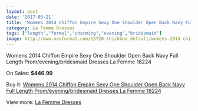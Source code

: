 ```yaml
---
layout: post
date: '2017-03-21'
title: "Womens 2014 Chiffon Empire Sexy One Shoulder Open Back Navy Full Length Prom/evening/bridesmaid Dresses La Femme 18224"
category: La Femme Dresses
tags: ["length","formal","charming","evening","bridesmaid"]
image: http://www.neoformal.com/13720-thickbox_default/womens-2014-chiffon-empire-sexy-one-shoulder-open-back-navy-full-length-prom-evening-bridesmaid-dresses-la-femme-18224.jpg
---
```

Womens 2014 Chiffon Empire Sexy One Shoulder Open Back Navy Full Length Prom/evening/bridesmaid Dresses La Femme 18224

On Sales: **$446.99**
<a href="https://www.neoformal.com/en/la-femme-dresses-2014/4729-womens-2014-chiffon-empire-sexy-one-shoulder-open-back-navy-full-length-prom-evening-bridesmaid-dresses-la-femme-18224.html"><amp-img layout="responsive" width="600" height="600" src="//www.neoformal.com/13720-thickbox_default/womens-2014-chiffon-empire-sexy-one-shoulder-open-back-navy-full-length-prom-evening-bridesmaid-dresses-la-femme-18224.jpg" alt="Womens 2014 Chiffon Empire Sexy One Shoulder Open Back Navy Full Length Prom/evening/bridesmaid Dresses La Femme 18224 0" /></a>
<a href="https://www.neoformal.com/en/la-femme-dresses-2014/4729-womens-2014-chiffon-empire-sexy-one-shoulder-open-back-navy-full-length-prom-evening-bridesmaid-dresses-la-femme-18224.html"><amp-img layout="responsive" width="600" height="600" src="//www.neoformal.com/13722-thickbox_default/womens-2014-chiffon-empire-sexy-one-shoulder-open-back-navy-full-length-prom-evening-bridesmaid-dresses-la-femme-18224.jpg" alt="Womens 2014 Chiffon Empire Sexy One Shoulder Open Back Navy Full Length Prom/evening/bridesmaid Dresses La Femme 18224 1" /></a>
<a href="https://www.neoformal.com/en/la-femme-dresses-2014/4729-womens-2014-chiffon-empire-sexy-one-shoulder-open-back-navy-full-length-prom-evening-bridesmaid-dresses-la-femme-18224.html"><amp-img layout="responsive" width="600" height="600" src="//www.neoformal.com/13721-thickbox_default/womens-2014-chiffon-empire-sexy-one-shoulder-open-back-navy-full-length-prom-evening-bridesmaid-dresses-la-femme-18224.jpg" alt="Womens 2014 Chiffon Empire Sexy One Shoulder Open Back Navy Full Length Prom/evening/bridesmaid Dresses La Femme 18224 2" /></a>

Buy it: [Womens 2014 Chiffon Empire Sexy One Shoulder Open Back Navy Full Length Prom/evening/bridesmaid Dresses La Femme 18224](https://www.neoformal.com/en/la-femme-dresses-2014/4729-womens-2014-chiffon-empire-sexy-one-shoulder-open-back-navy-full-length-prom-evening-bridesmaid-dresses-la-femme-18224.html "Womens 2014 Chiffon Empire Sexy One Shoulder Open Back Navy Full Length Prom/evening/bridesmaid Dresses La Femme 18224")

View more: [La Femme Dresses](https://www.neoformal.com/en/56-la-femme-dresses-2014 "La Femme Dresses")